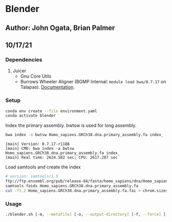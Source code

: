 # Blender
## Author: John Ogata, Brian Palmer
## 10/17/21


### Dependencies
 1. Juicer
 	* Gnu Core Utils
 	* Burrows Wheeler Aligner (BGMP Internal: `module load bwa/0.7.17` on Talapas). [Documentation]('https://hcc.unl.edu/docs/applications/app_specific/bioinformatics_tools/alignment_tools/bwa/running_bwa_commands/').

### Setup
```bash
conda env create --file environment.yaml
conda activate blender
````

Index the primary assembly. bwtsw is used for long assembly.
```bash
bwa index -a bwtsw Homo_sapiens.GRCh38.dna.primary_assembly.fa index_
```
```
[main] Version: 0.7.17-r1188
[main] CMD: bwa index -a bwtsw Homo_sapiens.GRCh38.dna.primary_assembly.fa index_
[main] Real time: 2624.582 sec; CPU: 2617.287 sec
```

Load samtools and create the index 
```bash
# version: samtools/1.5
ftp://ftp.ensembl.org/pub/release-84/fasta/homo_sapiens/dna/Homo_sapiens.GRCh38.dna.primary_assembly.fa.gz
samtools faidx Homo_sapiens.GRCh38.dna.primary_assembly.fa
cut -f1,2 Homo_sapiens.GRCh38.dna.primary_assembly.fa.fai > chrom.sizes
```

### Usage
```bash
./blender.sh [-m, --metafile] [-o, --output-directory] [-f, --force] [-r, --reference]
```


